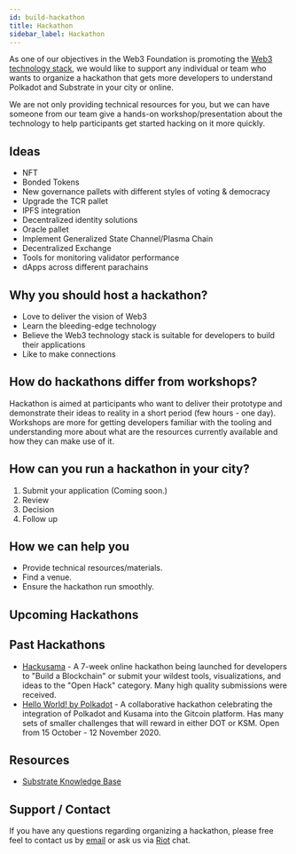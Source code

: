 ```yaml
---
id: build-hackathon
title: Hackathon
sidebar_label: Hackathon
---
```


As one of our objectives in the Web3 Foundation is promoting the [Web3 technology stack][], we would
like to support any individual or team who wants to organize a hackathon that gets more developers
to understand Polkadot and Substrate in your city or online.

We are not only providing technical resources for you, but we can have someone from our team give a
hands-on workshop/presentation about the technology to help participants get started hacking on it
more quickly.

## Ideas

- NFT
- Bonded Tokens
- New governance pallets with different styles of voting & democracy
- Upgrade the TCR pallet
- IPFS integration
- Decentralized identity solutions
- Oracle pallet
- Implement Generalized State Channel/Plasma Chain
- Decentralized Exchange
- Tools for monitoring validator performance
- dApps across different parachains

## Why you should host a hackathon?

- Love to deliver the vision of Web3
- Learn the bleeding-edge technology
- Believe the Web3 technology stack is suitable for developers to build their applications
- Like to make connections

## How do hackathons differ from workshops?

Hackathon is aimed at participants who want to deliver their prototype and demonstrate their ideas
to reality in a short period (few hours - one day). Workshops are more for getting developers
familiar with the tooling and understanding more about what are the resources currently available
and how they can make use of it.

## How can you run a hackathon in your city?

1. Submit your application (Coming soon.)
2. Review
3. Decision
4. Follow up

## How we can help you

- Provide technical resources/materials.
- Find a venue.
- Ensure the hackathon run smoothly.

## Upcoming Hackathons


## Past Hackathons

- [Hackusama](https://hackusama.devpost.com/) - A 7-week online hackathon being launched for
  developers to "Build a Blockchain" or submit your wildest tools, visualizations, and ideas to the
  "Open Hack" category. Many high quality submissions were received.
- [Hello World! by Polkadot](https://gitcoin.co/hackathon/polkadot/onboard) - A collaborative
  hackathon celebrating the integration of Polkadot and Kusama into the Gitcoin platform. Has many
  sets of smaller challenges that will reward in either DOT or KSM. Open from 15 October - 12
  November 2020.

## Resources

- [Substrate Knowledge Base](https://substrate.dev/docs/en/)

## Support / Contact

If you have any questions regarding organizing a hackathon, please free feel to contact us by
[email](mailto:events@web3.foundation) or ask us via
[Riot](https://riot.im/app/#/room/#polkadot-watercooler:matrix.org) chat.

[web3 technology stack]: http://wiki.web3.foundation/en/latest/tech_stack/tech_stack_overview/
